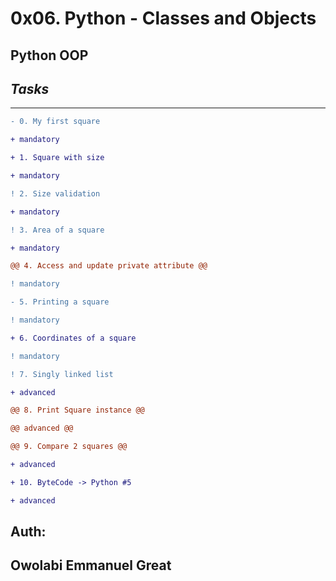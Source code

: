 # **0x06. Python - Classes and Objects**
## **Python  OOP**

## ***Tasks***
___

```diff
- 0. My first square 

+ mandatory 

+ 1. Square with size 

+ mandatory 

! 2. Size validation 

+ mandatory 

! 3. Area of a square 

+ mandatory 

@@ 4. Access and update private attribute @@ 

! mandatory 

- 5. Printing a square 

! mandatory 

+ 6. Coordinates of a square 

! mandatory 

! 7. Singly linked list 

+ advanced 

@@ 8. Print Square instance @@ 

@@ advanced @@ 

@@ 9. Compare 2 squares @@ 

+ advanced 

+ 10. ByteCode -> Python #5 

+ advanced 
```
## Auth:
## Owolabi Emmanuel Great
